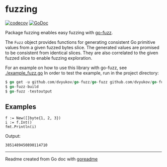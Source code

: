 # fuzzing

[![codecov](https://codecov.io/gh/posener/fuzzing/branch/master/graph/badge.svg)](https://codecov.io/gh/posener/fuzzing)
[![GoDoc](https://img.shields.io/badge/pkg.go.dev-doc-blue)](http://pkg.go.dev/github.com/posener/fuzzing)

Package fuzzing enables easy fuzzing with [go-fuzz](https://github.com/dvyukov/go-fuzz).

The `Fuzz` object provides functions for generating consistent Go primitive values from a given
fuzzed bytes slice. The generated values are promised to be consistent from identical slices.
They are also correlated to the given fuzzed slice to enable fuzzing exploration.

For an example on how to use this library with go-fuzz, see [./example_fuzz.go](./example_fuzz.go)
In order to test the example, run in the project directory:

```go
$ go get -u github.com/dvyukov/go-fuzz/go-fuzz github.com/dvyukov/go-fuzz/go-fuzz-build
$ go-fuzz-build
$ go-fuzz -testoutput
```

## Examples

```golang
f := New([]byte{1, 2, 3})
i := f.Int()
fmt.Println(i)
```

 Output:

```
3851489450890114710
```

---
Readme created from Go doc with [goreadme](https://github.com/posener/goreadme)
